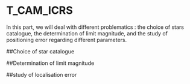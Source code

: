 # T_CAM_ICRS

In this part, we will deal with different problematics : the choice of stars catalogue, the determination of limit magnitude, and the study of positioning error regarding different parameters.

##Choice of star catalogue 
 
##Determination of limit magnitude

##study of localisation error 
